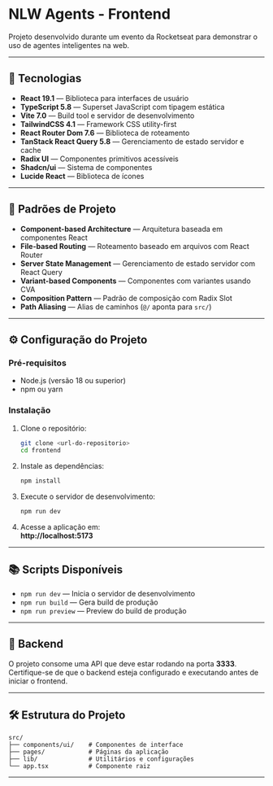 # NLW Agents - Frontend

Projeto desenvolvido durante um evento da Rocketseat para demonstrar o uso de agentes inteligentes na web.

---

## 🚀 Tecnologias

- **React 19.1** — Biblioteca para interfaces de usuário
- **TypeScript 5.8** — Superset JavaScript com tipagem estática
- **Vite 7.0** — Build tool e servidor de desenvolvimento
- **TailwindCSS 4.1** — Framework CSS utility-first
- **React Router Dom 7.6** — Biblioteca de roteamento
- **TanStack React Query 5.8** — Gerenciamento de estado servidor e cache
- **Radix UI** — Componentes primitivos acessíveis
- **Shadcn/ui** — Sistema de componentes
- **Lucide React** — Biblioteca de ícones

---

## 📂 Padrões de Projeto

- **Component-based Architecture** — Arquitetura baseada em componentes React
- **File-based Routing** — Roteamento baseado em arquivos com React Router
- **Server State Management** — Gerenciamento de estado servidor com React Query
- **Variant-based Components** — Componentes com variantes usando CVA
- **Composition Pattern** — Padrão de composição com Radix Slot
- **Path Aliasing** — Alias de caminhos (`@/` aponta para `src/`)

---

## ⚙️ Configuração do Projeto

### Pré-requisitos

- Node.js (versão 18 ou superior)
- npm ou yarn

### Instalação

1. Clone o repositório:

   ```bash
   git clone <url-do-repositorio>
   cd frontend
   ```

2. Instale as dependências:

   ```bash
   npm install
   ```

3. Execute o servidor de desenvolvimento:

   ```bash
   npm run dev
   ```

4. Acesse a aplicação em:  
   **http://localhost:5173**

---

## 📚 Scripts Disponíveis

- `npm run dev` — Inicia o servidor de desenvolvimento
- `npm run build` — Gera build de produção
- `npm run preview` — Preview do build de produção

---

## 🔗 Backend

O projeto consome uma API que deve estar rodando na porta **3333**.  
Certifique-se de que o backend esteja configurado e executando antes de iniciar o frontend.

---

## 🛠️ Estrutura do Projeto

```
src/
├── components/ui/    # Componentes de interface
├── pages/            # Páginas da aplicação
├── lib/              # Utilitários e configurações
└── app.tsx           # Componente raiz
```

---
